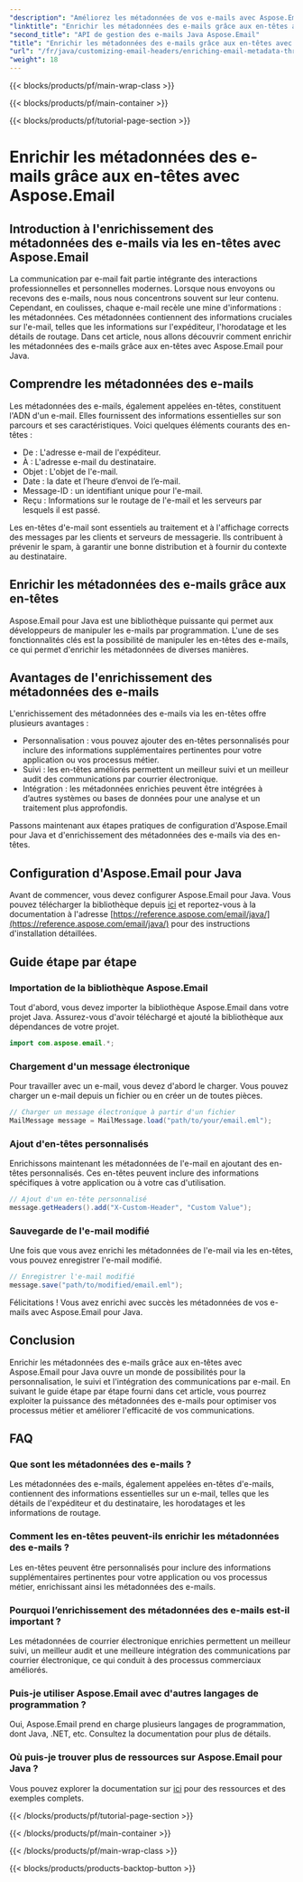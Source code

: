 ```yaml
---
"description": "Améliorez les métadonnées de vos e-mails avec Aspose.Email pour Java. Découvrez comment enrichir les en-têtes des e-mails pour un meilleur suivi et une meilleure personnalisation avec Aspose.Email."
"linktitle": "Enrichir les métadonnées des e-mails grâce aux en-têtes avec Aspose.Email"
"second_title": "API de gestion des e-mails Java Aspose.Email"
"title": "Enrichir les métadonnées des e-mails grâce aux en-têtes avec Aspose.Email"
"url": "/fr/java/customizing-email-headers/enriching-email-metadata-through-headers/"
"weight": 18
---
```


{{< blocks/products/pf/main-wrap-class >}}

{{< blocks/products/pf/main-container >}}

{{< blocks/products/pf/tutorial-page-section >}}

# Enrichir les métadonnées des e-mails grâce aux en-têtes avec Aspose.Email


## Introduction à l'enrichissement des métadonnées des e-mails via les en-têtes avec Aspose.Email

La communication par e-mail fait partie intégrante des interactions professionnelles et personnelles modernes. Lorsque nous envoyons ou recevons des e-mails, nous nous concentrons souvent sur leur contenu. Cependant, en coulisses, chaque e-mail recèle une mine d'informations : les métadonnées. Ces métadonnées contiennent des informations cruciales sur l'e-mail, telles que les informations sur l'expéditeur, l'horodatage et les détails de routage. Dans cet article, nous allons découvrir comment enrichir les métadonnées des e-mails grâce aux en-têtes avec Aspose.Email pour Java.

## Comprendre les métadonnées des e-mails

Les métadonnées des e-mails, également appelées en-têtes, constituent l'ADN d'un e-mail. Elles fournissent des informations essentielles sur son parcours et ses caractéristiques. Voici quelques éléments courants des en-têtes :

- De : L'adresse e-mail de l'expéditeur.
- À : L'adresse e-mail du destinataire.
- Objet : L'objet de l'e-mail.
- Date : la date et l’heure d’envoi de l’e-mail.
- Message-ID : un identifiant unique pour l'e-mail.
- Reçu : Informations sur le routage de l'e-mail et les serveurs par lesquels il est passé.

Les en-têtes d'e-mail sont essentiels au traitement et à l'affichage corrects des messages par les clients et serveurs de messagerie. Ils contribuent à prévenir le spam, à garantir une bonne distribution et à fournir du contexte au destinataire.

## Enrichir les métadonnées des e-mails grâce aux en-têtes

Aspose.Email pour Java est une bibliothèque puissante qui permet aux développeurs de manipuler les e-mails par programmation. L'une de ses fonctionnalités clés est la possibilité de manipuler les en-têtes des e-mails, ce qui permet d'enrichir les métadonnées de diverses manières.

## Avantages de l'enrichissement des métadonnées des e-mails

L'enrichissement des métadonnées des e-mails via les en-têtes offre plusieurs avantages :

- Personnalisation : vous pouvez ajouter des en-têtes personnalisés pour inclure des informations supplémentaires pertinentes pour votre application ou vos processus métier.
- Suivi : les en-têtes améliorés permettent un meilleur suivi et un meilleur audit des communications par courrier électronique.
- Intégration : les métadonnées enrichies peuvent être intégrées à d’autres systèmes ou bases de données pour une analyse et un traitement plus approfondis.

Passons maintenant aux étapes pratiques de configuration d'Aspose.Email pour Java et d'enrichissement des métadonnées des e-mails via des en-têtes.

## Configuration d'Aspose.Email pour Java

Avant de commencer, vous devez configurer Aspose.Email pour Java. Vous pouvez télécharger la bibliothèque depuis [ici](https://releases.aspose.com/email/java/) et reportez-vous à la documentation à l'adresse [https://reference.aspose.com/email/java/](https://reference.aspose.com/email/java/) pour des instructions d'installation détaillées.

## Guide étape par étape

### Importation de la bibliothèque Aspose.Email

Tout d'abord, vous devez importer la bibliothèque Aspose.Email dans votre projet Java. Assurez-vous d'avoir téléchargé et ajouté la bibliothèque aux dépendances de votre projet.

```java
import com.aspose.email.*;
```

### Chargement d'un message électronique

Pour travailler avec un e-mail, vous devez d'abord le charger. Vous pouvez charger un e-mail depuis un fichier ou en créer un de toutes pièces.

```java
// Charger un message électronique à partir d'un fichier
MailMessage message = MailMessage.load("path/to/your/email.eml");
```

### Ajout d'en-têtes personnalisés

Enrichissons maintenant les métadonnées de l'e-mail en ajoutant des en-têtes personnalisés. Ces en-têtes peuvent inclure des informations spécifiques à votre application ou à votre cas d'utilisation.

```java
// Ajout d'un en-tête personnalisé
message.getHeaders().add("X-Custom-Header", "Custom Value");
```

### Sauvegarde de l'e-mail modifié

Une fois que vous avez enrichi les métadonnées de l'e-mail via les en-têtes, vous pouvez enregistrer l'e-mail modifié.

```java
// Enregistrer l'e-mail modifié
message.save("path/to/modified/email.eml");
```

Félicitations ! Vous avez enrichi avec succès les métadonnées de vos e-mails avec Aspose.Email pour Java.

## Conclusion

Enrichir les métadonnées des e-mails grâce aux en-têtes avec Aspose.Email pour Java ouvre un monde de possibilités pour la personnalisation, le suivi et l'intégration des communications par e-mail. En suivant le guide étape par étape fourni dans cet article, vous pourrez exploiter la puissance des métadonnées des e-mails pour optimiser vos processus métier et améliorer l'efficacité de vos communications.

## FAQ

### Que sont les métadonnées des e-mails ?

Les métadonnées des e-mails, également appelées en-têtes d'e-mails, contiennent des informations essentielles sur un e-mail, telles que les détails de l'expéditeur et du destinataire, les horodatages et les informations de routage.

### Comment les en-têtes peuvent-ils enrichir les métadonnées des e-mails ?

Les en-têtes peuvent être personnalisés pour inclure des informations supplémentaires pertinentes pour votre application ou vos processus métier, enrichissant ainsi les métadonnées des e-mails.

### Pourquoi l’enrichissement des métadonnées des e-mails est-il important ?

Les métadonnées de courrier électronique enrichies permettent un meilleur suivi, un meilleur audit et une meilleure intégration des communications par courrier électronique, ce qui conduit à des processus commerciaux améliorés.

### Puis-je utiliser Aspose.Email avec d'autres langages de programmation ?

Oui, Aspose.Email prend en charge plusieurs langages de programmation, dont Java, .NET, etc. Consultez la documentation pour plus de détails.

### Où puis-je trouver plus de ressources sur Aspose.Email pour Java ?

Vous pouvez explorer la documentation sur [ici](https://reference.aspose.com/email/java/) pour des ressources et des exemples complets.

{{< /blocks/products/pf/tutorial-page-section >}}

{{< /blocks/products/pf/main-container >}}

{{< /blocks/products/pf/main-wrap-class >}}

{{< blocks/products/products-backtop-button >}}